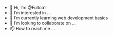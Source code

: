- 👋 Hi, I’m @Fultoa1
- 👀 I’m interested in ...
- 🌱 I’m currently learning web development basics
- 💞️ I’m looking to collaborate on ...
- 📫 How to reach me ...

<!---
Fultoa1/Fultoa1 is a ✨ special ✨ repository because its `README.md` (this file) appears on your GitHub profile.
You can click the Preview link to take a look at your changes.
--->
